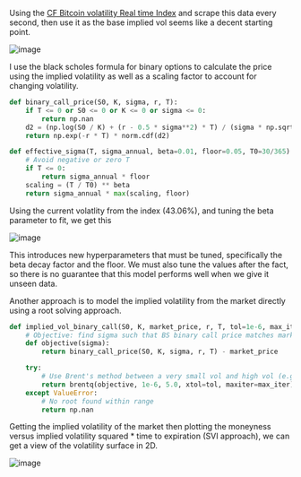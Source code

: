 Using the [CF Bitcoin volatility Real time Index](https://www.cfbenchmarks.com/data/indices/BVX) and scrape this data every second, then use it as the base implied vol seems like a decent starting point.

![image](https://github.com/user-attachments/assets/781eb3cb-94d6-4824-987b-64acb03b752a)


I use the black scholes formula for binary options to calculate the price using the implied volatility as well as a scaling factor to account for changing volatility.

```python
def binary_call_price(S0, K, sigma, r, T):
    if T <= 0 or S0 <= 0 or K <= 0 or sigma <= 0:
        return np.nan
    d2 = (np.log(S0 / K) + (r - 0.5 * sigma**2) * T) / (sigma * np.sqrt(T))
    return np.exp(-r * T) * norm.cdf(d2)

def effective_sigma(T, sigma_annual, beta=0.01, floor=0.05, T0=30/365):
    # Avoid negative or zero T
    if T <= 0:
        return sigma_annual * floor
    scaling = (T / T0) ** beta
    return sigma_annual * max(scaling, floor)
```

Using the current volatlity from the index (43.06%), and tuning the beta parameter to fit, we get this

![image](https://github.com/user-attachments/assets/57cf6254-9f3a-4c26-829c-97a445ac1735)

This introduces new hyperparameters that must be tuned, specifically the beta decay factor and the floor. We must also tune the values after the fact, so there is no guarantee that this model performs well when we give it unseen data.


Another approach is to model the implied volatility from the market directly using a root solving approach.

```python
def implied_vol_binary_call(S0, K, market_price, r, T, tol=1e-6, max_iter=100):
    # Objective: find sigma such that BS binary call price matches market price
    def objective(sigma):
        return binary_call_price(S0, K, sigma, r, T) - market_price

    try:
        # Use Brent's method between a very small vol and high vol (e.g., 0.001 to 5.0)
        return brentq(objective, 1e-6, 5.0, xtol=tol, maxiter=max_iter)
    except ValueError:
        # No root found within range
        return np.nan
```

Getting the implied volatility of the market then plotting the moneyness versus implied volatility squared * time to expiration (SVI approach), we can get a view of the volatility surface in 2D.

![image](https://github.com/user-attachments/assets/b19f71f5-60d0-4a0b-b1bd-ef9f27744e6f)


